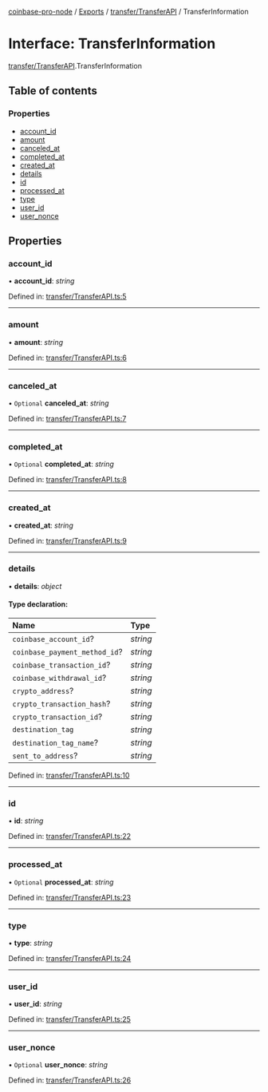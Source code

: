 [coinbase-pro-node](../README.md) / [Exports](../modules.md) / [transfer/TransferAPI](../modules/transfer_transferapi.md) / TransferInformation

# Interface: TransferInformation

[transfer/TransferAPI](../modules/transfer_transferapi.md).TransferInformation

## Table of contents

### Properties

- [account\_id](transfer_transferapi.transferinformation.md#account_id)
- [amount](transfer_transferapi.transferinformation.md#amount)
- [canceled\_at](transfer_transferapi.transferinformation.md#canceled_at)
- [completed\_at](transfer_transferapi.transferinformation.md#completed_at)
- [created\_at](transfer_transferapi.transferinformation.md#created_at)
- [details](transfer_transferapi.transferinformation.md#details)
- [id](transfer_transferapi.transferinformation.md#id)
- [processed\_at](transfer_transferapi.transferinformation.md#processed_at)
- [type](transfer_transferapi.transferinformation.md#type)
- [user\_id](transfer_transferapi.transferinformation.md#user_id)
- [user\_nonce](transfer_transferapi.transferinformation.md#user_nonce)

## Properties

### account\_id

• **account\_id**: *string*

Defined in: [transfer/TransferAPI.ts:5](https://github.com/bennycode/coinbase-pro-node/blob/e63aeae/src/transfer/TransferAPI.ts#L5)

___

### amount

• **amount**: *string*

Defined in: [transfer/TransferAPI.ts:6](https://github.com/bennycode/coinbase-pro-node/blob/e63aeae/src/transfer/TransferAPI.ts#L6)

___

### canceled\_at

• `Optional` **canceled\_at**: *string*

Defined in: [transfer/TransferAPI.ts:7](https://github.com/bennycode/coinbase-pro-node/blob/e63aeae/src/transfer/TransferAPI.ts#L7)

___

### completed\_at

• `Optional` **completed\_at**: *string*

Defined in: [transfer/TransferAPI.ts:8](https://github.com/bennycode/coinbase-pro-node/blob/e63aeae/src/transfer/TransferAPI.ts#L8)

___

### created\_at

• **created\_at**: *string*

Defined in: [transfer/TransferAPI.ts:9](https://github.com/bennycode/coinbase-pro-node/blob/e63aeae/src/transfer/TransferAPI.ts#L9)

___

### details

• **details**: *object*

#### Type declaration:

Name | Type |
:------ | :------ |
`coinbase_account_id`? | *string* |
`coinbase_payment_method_id`? | *string* |
`coinbase_transaction_id`? | *string* |
`coinbase_withdrawal_id`? | *string* |
`crypto_address`? | *string* |
`crypto_transaction_hash`? | *string* |
`crypto_transaction_id`? | *string* |
`destination_tag` | *string* |
`destination_tag_name`? | *string* |
`sent_to_address`? | *string* |

Defined in: [transfer/TransferAPI.ts:10](https://github.com/bennycode/coinbase-pro-node/blob/e63aeae/src/transfer/TransferAPI.ts#L10)

___

### id

• **id**: *string*

Defined in: [transfer/TransferAPI.ts:22](https://github.com/bennycode/coinbase-pro-node/blob/e63aeae/src/transfer/TransferAPI.ts#L22)

___

### processed\_at

• `Optional` **processed\_at**: *string*

Defined in: [transfer/TransferAPI.ts:23](https://github.com/bennycode/coinbase-pro-node/blob/e63aeae/src/transfer/TransferAPI.ts#L23)

___

### type

• **type**: *string*

Defined in: [transfer/TransferAPI.ts:24](https://github.com/bennycode/coinbase-pro-node/blob/e63aeae/src/transfer/TransferAPI.ts#L24)

___

### user\_id

• **user\_id**: *string*

Defined in: [transfer/TransferAPI.ts:25](https://github.com/bennycode/coinbase-pro-node/blob/e63aeae/src/transfer/TransferAPI.ts#L25)

___

### user\_nonce

• `Optional` **user\_nonce**: *string*

Defined in: [transfer/TransferAPI.ts:26](https://github.com/bennycode/coinbase-pro-node/blob/e63aeae/src/transfer/TransferAPI.ts#L26)
